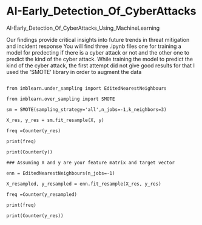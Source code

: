 # AI-Early_Detection_Of_CyberAttacks
AI-Early_Detection_Of_CyberAttacks_Using_MachineLearning

Our findings provide critical insights into future trends in threat mitigation and incident response
You will find three .ipynb files one for training a model for predecting if there is a cyber attack or not
and the other one to predict the kind of the cyber attack.
While training the model to predict the kind of the cyber attack, the first attempt did not give good results
for that I used the 'SMOTE' library in order to augment the data 

```

from imblearn.under_sampling import EditedNearestNeighbours 

from imblearn.over_sampling import SMOTE

sm = SMOTE(sampling_strategy='all',n_jobs=-1,k_neighbors=3)

X_res, y_res = sm.fit_resample(X, y)

freq =Counter(y_res)

print(freq)

print(Counter(y))

### Assuming X and y are your feature matrix and target vector

enn = EditedNearestNeighbours(n_jobs=-1)

X_resampled, y_resampled = enn.fit_resample(X_res, y_res)

freq =Counter(y_resampled)

print(freq)

print(Counter(y_res))

```
